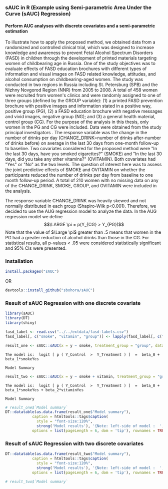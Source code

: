 


### sAUC in R (Example using Semi-parametric Area Under the Curve (sAUC) Regression)

#### Perform AUC analyses with discrete covariates and a semi-parametric estimation

To illustrate how to apply the proposed method, we obtained data from a randomized and controlled clinical trial, which was designed to increase knowledge and awareness to prevent Fetal Alcohol Spectrum Disorders (FASD) in children through the development of printed materials targeting women of childbearing age in Russia. One of the study objectives was to evaluate effects of FASD education brochures with different types of information and visual images on FASD related knowledge, attitudes, and alcohol consumption on childbearing-aged women. The study was conducted in two regions in Russia including St. Petersburg (SPB) and the Nizhny Novgorod Region (NNR) from 2005 to 2008. A total of 458 women were recruited from women's clinics and were randomly assigned to one of three groups (defined by the GROUP variable): (1) a printed FASD prevention brochure with positive images and information stated in a positive way, positive group (PG), (2) a FASD education brochure with negative messages and vivid images, negative group (NG); and (3) a general health material, control group (CG). For the purpose of the analysis in this thesis, only women in the PG and CG were included. Data were obtained from the study principal investigators . The response variable was the change in the number of drinks per day (CHANGE_DRINK=number of drinks after-number of drinks before) on average in the last 30 days from one-month follow-up to baseline. Two covariates considered for the proposed method were "In the last 30 days, have you smoked cigarettes?" (SMOKE) and  "In the last 30 days, did you take any other vitamins?" (OVITAMIN). Both covariates had "Yes" or "No" as the two levels. The question of interest here was to assess the joint predictive effects of SMOKE and OVITAMIN on whether the participants reduced the number of drinks per day from baseline to one month follow-up period. A total of 210 women with no missing data on any of the CHANGE_DRINK, SMOKE, GROUP, and OVITAMIN were included in the analysis.

The response variable CHANGE_DRINK was heavily skewed and not normally distributed in each group  (Shapiro-Wilk p<0.001). Therefore, we decided to use the AUG regression model to analyze the data.  In the AUG regression model we define
$$\LARGE \pi = p(Y_{CG} > Y_{PG})$$ Note that the value of $\Large \pi$ greater than .5 means that women in the PG had a greater reduction of alcohol drinks than those in the CG. For statistical results, all p-values < .05 were considered statistically significant and 95% CIs were presented.

### Installation
```r
install.packages("sAUC")
```

OR

```r
devtools::install_github("sbohora/sAUC")
```


### Result of sAUC Regression with one discrete covariate


```r
library(sAUC)
library(DT)
library(shiny)

fasd_label <- read.csv("../../extdata/fasd-labels.csv")
fasd_label[, c("smoke", "vitamin", "group")] <- lapply(fasd_label[, c("smoke", "vitamin", "group")], function(x) factor(x))

result_one <- sAUC::sAUC(x = y ~ smoke, treatment_group = "group", data = fasd_label)
```

```
The model is:  logit [ p ( Y_Control  >  Y_Treatment ) ]  =  beta_0 +  beta_1*smokeYes 

Model Summary
```

```r
result_two <- sAUC::sAUC(x = y ~ smoke + vitamin, treatment_group = "group", data = fasd_label)
```

```
The model is:  logit [ p ( Y_Control  >  Y_Treatment ) ]  =  beta_0 +  beta_1*smokeYes + beta_2*vitaminYes  

Model Summary
```

```r
# result_one$`Model summary`
DT::datatable(as.data.frame(result_one$"Model summary"),
            caption = htmltools::tags$caption(
              style = "font-size:120%",
              strong('Model results'), '{Note: left-side of model :  ', result_one$"model_formula","}"),
            options = list(pageLength = 6, dom = 'tip'), rownames = TRUE)
```

<!--html_preserve--><div id="htmlwidget-ddc9b1dc50dc540da7c4" style="width:100%;height:auto;" class="datatables html-widget"></div>
<script type="application/json" data-for="htmlwidget-ddc9b1dc50dc540da7c4">{"x":{"filter":"none","caption":"<caption style=\"font-size:120%\">\n  <strong>Model results<\/strong>\n  {Note: left-side of model :  \n  logit [ p ( Y Control  &gt;  Y Treatment ) ] \n\n\n  }\n<\/caption>","data":[["(Intercept)","smokeYes"],[-0.9099,0.7668],[0.3219,0.3629],[-1.5409,0.0555],[-0.2789,1.478],[0.0047,0.0346]],"container":"<table class=\"display\">\n  <thead>\n    <tr>\n      <th> <\/th>\n      <th>Coefficients<\/th>\n      <th>Std. Error<\/th>\n      <th>2.5%<\/th>\n      <th>97.5%<\/th>\n      <th>Pr(&gt;|z|)<\/th>\n    <\/tr>\n  <\/thead>\n<\/table>","options":{"pageLength":6,"dom":"tip","columnDefs":[{"className":"dt-right","targets":[1,2,3,4,5]},{"orderable":false,"targets":0}],"order":[],"autoWidth":false,"orderClasses":false,"lengthMenu":[6,10,25,50,100]},"selection":{"mode":"multiple","selected":null,"target":"row"}},"evals":[],"jsHooks":[]}</script><!--/html_preserve-->

### Result of sAUC Regression with two discrete covariates


```r
DT::datatable(as.data.frame(result_two$"Model summary"),
            caption = htmltools::tags$caption(
              style = "font-size:120%",
              strong('Model results'), '{Note: left-side of model :  ', result_two$"model_formula","}"),
            options = list(pageLength = 6, dom = 'tip'), rownames = TRUE)
```

<!--html_preserve--><div id="htmlwidget-2b775a034f54ba2ccdd3" style="width:100%;height:auto;" class="datatables html-widget"></div>
<script type="application/json" data-for="htmlwidget-2b775a034f54ba2ccdd3">{"x":{"filter":"none","caption":"<caption style=\"font-size:120%\">\n  <strong>Model results<\/strong>\n  {Note: left-side of model :  \n  logit [ p ( Y Control  &gt;  Y Treatment ) ] \n\n\n  }\n<\/caption>","data":[["(Intercept)","smokeYes","vitaminYes"],[-1.0657,0.7434,0.2189],[0.4326,0.3685,0.3379],[-1.9136,0.0212,-0.4435],[-0.2177,1.4656,0.8812],[0.0138,0.0436,0.5172]],"container":"<table class=\"display\">\n  <thead>\n    <tr>\n      <th> <\/th>\n      <th>Coefficients<\/th>\n      <th>Std. Error<\/th>\n      <th>2.5%<\/th>\n      <th>97.5%<\/th>\n      <th>Pr(&gt;|z|)<\/th>\n    <\/tr>\n  <\/thead>\n<\/table>","options":{"pageLength":6,"dom":"tip","columnDefs":[{"className":"dt-right","targets":[1,2,3,4,5]},{"orderable":false,"targets":0}],"order":[],"autoWidth":false,"orderClasses":false,"lengthMenu":[6,10,25,50,100]},"selection":{"mode":"multiple","selected":null,"target":"row"}},"evals":[],"jsHooks":[]}</script><!--/html_preserve-->

```r
# result_two$`Model summary`
```

